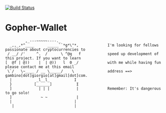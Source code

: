 [![Build Status](https://travis-ci.org/mrbuzz/bitcoin-go.svg?branch=master)](https://travis-ci.org/mrbuzz/Gopher-Wallet)

# Gopher-Wallet

             ,_---~~~~~----._         
      _,,_,*^____      _____``*g*\"*,             I'm looking for fellows passionate about cryptocurrencies to
     / __/ /'     ^.  /      \ ^@q   f            speed up development of this project. If you want to learn
    [  @f | @))    |  | @))   l  0 _/             with me while having fun please contact me at this email 
     \`/   \~____ / __ \_____/    \               address ==> gambino[dot]giorgio[at]gmail[dot]com.
      |           _l__l_           I               
      }          [______]           I             
      ]            | | |            |             Remember: It's dangerous to go solo!
      ]             ~ ~             |  
      |                            |   
       |                           | 

   
